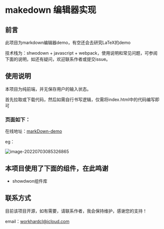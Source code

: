 # makedown 编辑器实现

## 前言

此项目为markdown编辑器demo，有空还会去研究LaTeX的demo

技术栈为：shwodown + javascript + webpack，使用说明和常见问题，可参阅下面的说明，如还有疑问，欢迎联系作者或提交issue。

## 使用说明

本项目为纯前端，并无保存用户的输入状态。

首先拉取或下载代码，然后如需自行书写逻辑，仅需将index.html中的代码编写即可

### 页面如下：

在线地址：[markDown-demo](https://oss.kyingsoft.cn/github/markdown/index.html)

eg：

![image-20220703085326865](https://oss.kyingsoft.cn/github/markdown/assent/demo1.png)

## 本项目使用了下面的组件，在此鸣谢

- showdwon组件库

## 联系方式

目前该项目开源，如有需要，请联系作者，我会保持维护，感谢您的支持！

email：workhardcl@icloud.com	


